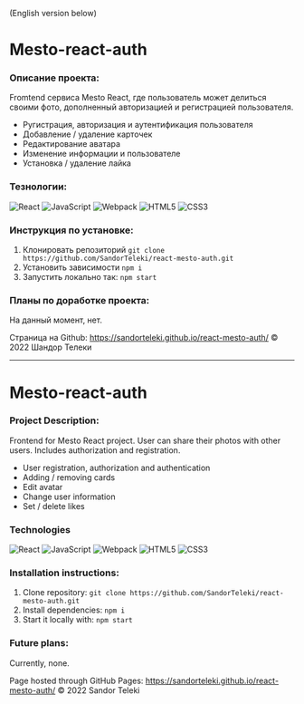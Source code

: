 (English version below)

# Mesto-react-auth

### Описание проекта:
Fromtend сервиса Mesto React, где пользователь может делиться своими фото, дополненный авторизацией и регистрацией пользователя.

- Ругистрация, авторизация и аутентификация пользователя
- Добавление / удаление карточек 
- Редактирование аватара
- Изменение информации и пользователе 
- Установка / удаление лайка

### Тезнологии:
![React](https://img.shields.io/badge/-React-090909?style=for-the-badge&logo=React)
![JavaScript](https://img.shields.io/badge/-JavaScript-090909?style=for-the-badge&logo=JavaScript)
![Webpack](https://img.shields.io/badge/-Webpack-090909?style=for-the-badge&logo=Webpack)
![HTML5](https://img.shields.io/badge/-HTML5-090909?style=for-the-badge&logo=HTML5)
![CSS3](https://img.shields.io/badge/-CSS3-090909?style=for-the-badge&logo=CSS3)

### Инструкция по установке:
1. Клонировать репозиторий
`git clone https://github.com/SandorTeleki/react-mesto-auth.git`
2. Установить зависимости
`npm i`
3. Запустить локально так:
`npm start`

### Планы по доработке проекта:
На данный момент, нет.

Страница на Github: https://sandorteleki.github.io/react-mesto-auth/
&copy; 2022 Шандор Телеки

-------------------

# Mesto-react-auth

### Project Description:
Frontend for Mesto React project. User can share their photos with other users. Includes authorization and registration.

- User registration, authorization and authentication
- Adding / removing cards 
- Edit avatar
- Change user information 
- Set / delete likes

### Technologies
![React](https://img.shields.io/badge/-React-090909?style=for-the-badge&logo=React)
![JavaScript](https://img.shields.io/badge/-JavaScript-090909?style=for-the-badge&logo=JavaScript)
![Webpack](https://img.shields.io/badge/-Webpack-090909?style=for-the-badge&logo=Webpack)
![HTML5](https://img.shields.io/badge/-HTML5-090909?style=for-the-badge&logo=HTML5)
![CSS3](https://img.shields.io/badge/-CSS3-090909?style=for-the-badge&logo=CSS3)

### Installation instructions:
1. Clone repository:
`git clone https://github.com/SandorTeleki/react-mesto-auth.git`
2. Install dependencies:
`npm i`
3. Start it locally with:
`npm start`

### Future plans:
Currently, none.

Page hosted through GitHub Pages: https://sandorteleki.github.io/react-mesto-auth/
&copy; 2022 Sandor Teleki
